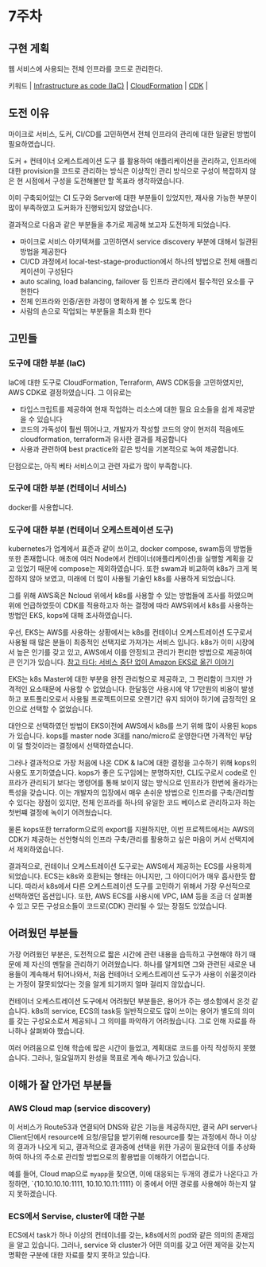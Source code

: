 # 7주차

## 구현 게획

웹 서비스에 사용되는 전체 인프라를 코드로 관리한다.

키워드 |  [Infrastructure as code (IaC)](https://en.wikipedia.org/wiki/Infrastructure_as_code) | [CloudFormation](https://aws.amazon.com/cloudformation/) | [CDK](https://docs.aws.amazon.com/cdk/latest/guide/home.html) |

## 도전 이유

마이크로 서비스, 도커, CI/CD를 고민하면서 전체 인프라의 관리에 대한 일괄된 방법이 필요하였습니다. 

도커 + 컨테이너 오케스트레이션 도구 를 활용하여 애플리케이션을 관리하고, 인프라에 대한 provision을 코드로 관리하는 방식은 이상적인 관리 방식으로 구성이 복잡하지 않은 현 시점에서 구성을 도전해볼만 할 목표라 생각하였습니다. 

이미 구축되어있는 CI 도구와 Server에 대한 부분들이 있었지만, 
재사용 가능한 부분이 많이 부족하였고 도커화가 진행되있지 않았습니다. 

결과적으로 다음과 같은 부분들을 추가로 제공해 보고자 도전하게 되었습니다. 

- 마이크로 서비스 아키텍쳐를 고민하면서 service discovery 부분에 대해서 일관된 방법을 제공한다
- CI/CD 과정에서 local-test-stage-production에서 하나의 방법으로 전체 애플리케이션이 구성된다
- auto scaling, load balancing, failover 등 인프라 관리에서 필수적인 요소를 구현한다
- 전체 인프라와 인증/권한 과정이 명확하게 볼 수 있도록 한다
- 사람의 손으로 작업되는 부분들을 최소화 한다

## 고민들

### 도구에 대한 부분 (IaC)

IaC에 대한 도구로 CloudFormation, Terraform, AWS CDK등을 고민하였지만, AWS CDK로 결정하였습니다. 그 이유로는 

- 타입스크립트를 제공하여 현재 작업하는 리소스에 대한 필요 요소들을 쉽게 제공받을 수 있습니다
- 코드의 가독성이 훨씬 뛰어나고, 개발자가 작성할 코드의 양이 현저히 적음에도 cloudformation, terraform과 유사한 결과를 제공합니다
- 사용과 관련하여 best practice와 같은 방식을 기본적으로 녹여 제공합니다.

단점으로는, 아직 베타 서비스이고 관련 자료가 많이 부족합니다. 

### 도구에 대한 부분 (컨테이너 서비스)

docker를 사용합니다. 

### 도구에 대한 부분 (컨테이너 오케스트레이션 도구)

kubernetes가 업계에서 표준과 같이 쓰이고, docker compose, swam등의 방법들 또한 존재합니다. 
애초에 여러 Node에서 컨테이너(애플리케이션)을 실행할 계획을 갖고 있었기 때문에 compose는 제외하였습니다. 또한 swam과 비교하여 k8s가 크게 복잡하지 않아 보였고, 미래에 더 많이 사용될 기술인 k8s를 사용하게 되었습니다. 

그를 위해 AWS혹은 Ncloud 위에서 k8s를 사용할 수 있는 방법들에 조사를 하였으며 위에 언급하였듯이 CDK를 적용하고자 하는 결정에 따라 AWS위에서 k8s를 사용하는 방법인 EKS, kops에 대해 조사하였습니다.


우선, EKS는 AWS를 사용하는 상황에서는 k8s를 컨테이너 오케스트레이션 도구로서 사용될 때 많은 분들이 최종적인 선택지로 가져가는 서비스 입니다. k8s가 이미 시장에서 높은 인기를 갖고 있고, AWS에서 이를 안정되고 관리가 편리한 방법으로 제공하여 큰 인기가 있습니다. [참고 타다: 서비스 중단 없이 Amazon EKS로 옮긴 이야기](http://engineering.vcnc.co.kr/2019/02/eks-migration/)

EKS는 k8s Master에 대한 부분을 완전 관리형으로 제공하고, 그 편리함이 크지만 가격적인 요소때문에 사용할 수 없었습니다. 한달동안 사용시에 약 17만원의 비용이 발생하고 포트폴리오로서 사용될 프로젝트이므로 오랜기간 유지 되어야 하기에 금정적인 요인으로 선택할 수 없었습니다. 

대안으로 선택하였던 방법이 EKS이전에 AWS에서 k8s를 쓰기 위해 많이 사용된 kops가 있습니다. 
kops를 master node 3대를 nano/micro로 운영한다면 가격적인 부담이 덜 할것이라는 결정에서 선택하였습니다. 

그러나 결과적으로 가장 처음에 나온 CDK & IaC에 대한 결정을 고수하기 위해 kops의 사용도 포기하였습니다. kops가 좋은 도구임에는 분명하지만, CLI도구로서 code로 인프라가 관리되기 보다는 명령어를 통해 보이지 않는 방식으로 인프라가 한번에 올라가는 특성을 갖습니다. 이는 개발자의 입장에서 매우 손쉬운 방법으로 인프라를 구축/관리할 수 있다는 장점이 있지만, 전체 인프라를 하나의 유일한 코드 베이스로 관리하고자 하는 첫번쨰 결정에 녹이기 어려웠습니다. 

물론 kops또한 terraform으로의 export를 지원하지만, 이번 프로젝트에서는 AWS의 CDK가 제공하는 선언형식의 인프라 구축/관리를 활용하고 싶은 마음이 커서 선택지에서 제외하였습니다. 

결과적으로, 컨테이너 오케스트레이션 도구로는 AWS에서 제공하는 ECS를 사용하게 되었습니다. 
ECS는 k8s와 호환되는 형태는 아니지만, 그 아이디어가 매우 흡사한듯 합니다. 따라서 k8s에서 다른 오케스트레이션 도구를 고민하기 위해서 가장 우선적으로 선택하였던 옵션입니다. 
또한, AWS ECS를 사용시에 VPC, IAM 등을 조금 더 살펴볼 수 있고 모든 구성요소들이 코드로(CDK) 관리될 수 있는 장점도 있었습니다. 

## 어려웠던 부분들

가장 어려웠던 부분은, 도전적으로 짧은 시간에 관련 내용을 습득하고 구현해야 하기 때문에 제 자신의 멘탈을 관리하기 어려웠습니다. 하나를 알게되면 그와 관련된 새로운 내용들이 계속해서 튀어나와서, 처음 컨테아너 오케스트레이션 도구가 사용이 쉬울것이라는 가정이 잘못되었다는 것을 알게 되기까지 얼마 걸리지 않았습니다. 

컨테이너 오케스트레이션 도구에서 어려웠던 부분들은, 용어가 주는 생소함에서 온것 같습니다. k8s의 service, ECS의 task등 일반적으로도 많이 쓰이는 용어가 별도의 의미를 갖는 구성요소로서 제공되니 그 의미를 파악하기 어려웠습니다. 그로 인해 자료를 하나하나 살펴봐야 했습니다. 

여러 어려움으로 인해 학습에 많은 시간이 들었고, 계획대로 코드를 아직 작성하지 못했습니다. 그러나, 일요일까지 완성을 목표로 계속 해나가고 있습니다. 

## 이해가 잘 안가던 부분들

### AWS Cloud map (service discovery)

이 서비스가 Route53과 연결되어 DNS와 같은 기능을 제공하지만, 결국 API server나 Client단에서 resource에 요청/응답을 받기위해 resource를 찾는 과정에서 하나 이상의 결과가 나오게 되고, 결과적으로 결과중에 선택을 위한 가공이 필요한데 이를 추상화 하여 하나의 주소로 관리할 방법으로의 활용법을 이해하기 어렵습니다. 

예를 들어, Cloud map으로 `myapp`을 찾으면, 이에 대응되는 두개의 경로가 나온다고 가정하면, `{10.10.10.10:1111, 10.10.10.11:1111} 이 중에서 어떤 경로를 사용해야 하는지 알지 못하겠습니다. 

### ECS에서 Servise, cluster에 대한 구분

ECS에서 task가 하나 이상의 컨테이너를 갖는, k8s에서의 pod와 같은 의미의 존재임을 알고 있습니다. 
그러나, service 와 cluster가 어떤 의미를 갖고 어떤 제약을 갖는지 명확한 구분에 대한 자료를 찾지 못하고 있습니다. 

